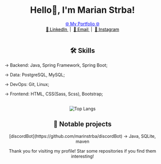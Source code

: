 <div align="center">
<h1>Hello👋, I'm Marian Strba!</h1> 
   
<div align="center">
  <!-- My Portfolio with a blue hyperlink -->
  <a href="https://your-website-url.com" style="color: blue; text-decoration: underline;">
    🌐 My Portfolio 🌐
  </a>
</div>

<div align="center">
  <!-- Social Links with Emojis -->
  <a href="https://www.linkedin.com/in/mari%C3%A1n-%C5%A1trba-b67414253/" style="color: black;">
    👔 LinkedIn
  </a>
  &nbsp;|&nbsp; 
  <a href="mailto:marinstrba@gmail.com" style="color: black;">
    📧 Email
  </a>
  &nbsp;|&nbsp;
  <a href="https://www.instagram.com/marianstrba/" style="color: black;">
    📸 Instagram
  </a>
</div>

<br>
<div>
<div>
 <h2> 🛠️ Skills </h2>
</div>
<div align="left" >
  
  <p>-> Backend: Java, Spring Framework, Spring Boot;</p>  
  <p>-> Data: PostgreSQL, MySQL;</p>
  <p>-> DevOps: Git, Linux;</p>
  <p>-> Frontend: HTML, CSS(Sass, Scss), Bootstrap;</p>

</div>
</div>
<br>

<div align="center">
   <!--
  <img src="https://github-readme-stats.vercel.app/api?username=marinstrba&show_icons=true&theme=radical" alt="Your GitHub stats">
  <br>
   -->
  <img src="https://github-readme-stats.vercel.app/api/top-langs/?username=marinstrba&layout=compact&theme=radical" alt="Top Langs">
</div>

<div>
   <div allign = "center">
     <h2> 🚀 Notable projects </h2>
   </div>
   <div>
      [discordBot](https://github.com/marinstrba/discordBot)  
          -> Java, SQLite, maven

   </div>
</div>

Thank you for visiting my profile! Star some repositories if you find them interesting!
</div>
